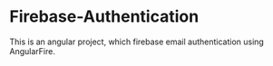 # Firebase-Authentication
This is an angular project, which firebase email authentication using AngularFire.

